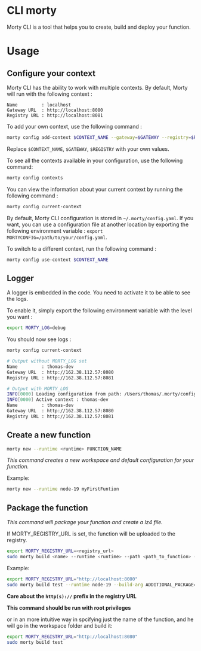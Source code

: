 # CLI morty

Morty CLI is a tool that helps you to create, build and deploy your function.

# Usage

## Configure your context

Morty CLI has the ability to work with multiple contexts. By default, Morty will run with the following context : 

```
Name         : localhost
Gateway URL  : http://localhost:8080
Registry URL : http://localhost:8081
```

To add your own context, use the following command : 

```bash
morty config add-context $CONTEXT_NAME --gateway=$GATEWAY --registry=$REGISTRY
```

Replace `$CONTEXT_NAME`, `$GATEWAY`, `$REGISTRY` with your own values. 

To see all the contexts available in your configuration, use the following command: 

```bash
morty config contexts
```

You can view the information about your current context by running the following command : 

```bash
morty config current-context
```

By default, Morty CLI configuration is stored in `~/.morty/config.yaml`. If you want, you can use a configuration file at another location by exporting the following environment variable : `export MORTYCONFIG=/path/to/your/config.yaml`.

To switch to a different context, run the following command : 

```bash
morty config use-context $CONTEXT_NAME
```

## Logger

A logger is embedded in the code. You need to activate it to be able to see the logs.

To enable it, simply export the following environment variable with the level you want : 

```bash
export MORTY_LOG=debug
```

You should now see logs :

```bash
morty config current-context

# Output without MORTY_LOG set
Name         : thomas-dev
Gateway URL  : http://162.38.112.57:8080
Registry URL : http://162.38.112.57:8081

# Output with MORTY_LOG
INFO[0000] Loading configuration from path: /Users/thomas/.morty/config.yaml 
INFO[0000] Active context : thomas-dev                  
Name         : thomas-dev
Gateway URL  : http://162.38.112.57:8080
Registry URL : http://162.38.112.57:8081
```


## Create a new function

```bash
morty new --runtime <runtime> FUNCTION_NAME
```

_This command creates a new workspace and default configuration for your function._

Example:

```bash
morty new --runtime node-19 myFirstFuntion
```

## Package the function

_This command will package your function and create a lz4 file._

If MORTY_REGISTRY_URL is set, the function will be uploaded to the registry.

```bash
export MORTY_REGISTRY_URL=<registry_url>
sudo morty build <name> --runtime <runtime> --path <path_to_function> --build-arg [build_arg]
```

Example:

```bash
export MORTY_REGISTRY_URL="http://localhost:8080"
sudo morty build test --runtime node-19 --build-arg ADDITIONAL_PACKAGE="iputils curl" --build-arg TARGETPLATFORM="linux/amd64" --path ./function
```

**Care about the `http(s)://` prefix in the registry URL**

**This command should be run with root privileges**

or in an more intuitive way in spcifying just the name of the function, and he will go in the workspace folder and build it:

```bash
export MORTY_REGISTRY_URL="http://localhost:8080"
sudo morty build test
```
